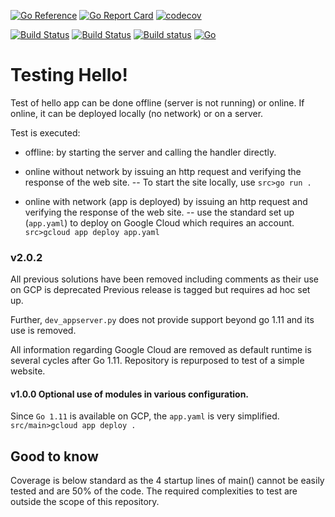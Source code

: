 [![Go Reference](https://pkg.go.dev/badge/github.com/iwdgo/testinghello.svg)](https://pkg.go.dev/github.com/iwdgo/testinghello)
[![Go Report Card](https://goreportcard.com/badge/github.com/iwdgo/testinghello)](https://goreportcard.com/report/github.com/iwdgo/testinghello)
[![codecov](https://codecov.io/gh/iwdgo/testinghello/branch/master/graph/badge.svg)](https://codecov.io/gh/iwdgo/testinghello)

[![Build Status](https://app.travis-ci.com/iwdgo/testinghello.svg?branch=master)](https://app.travis-ci.com/iwdgo/testinghello)
[![Build Status](https://api.cirrus-ci.com/github/iwdgo/testinghello.svg)](https://api.cirrus-ci.com/github/iwdgo/testinghello)
[![Build status](https://ci.appveyor.com/api/projects/status/r9m4u1ew6419ikbs?svg=true)](https://ci.appveyor.com/project/iwdgo/testinghello)
[![Go](https://github.com/iwdgo/testinghello/actions/workflows/go.yml/badge.svg)](https://github.com/iwdgo/testinghello/actions/workflows/go.yml)

# Testing Hello!

Test of hello app can be done offline (server is not running) or online.
If online, it can be deployed locally (no network) or on a server.

Test is executed:
- offline: by starting the server and calling the handler directly.

- online without network by issuing an http request and verifying the response of the web site.
-- To start the site locally, use `src>go run .`

- online with network (app is deployed) by issuing an http request and verifying the response of the web site.
-- use the standard set up (`app.yaml`) to deploy on Google Cloud which requires an account.
    `src>gcloud app deploy app.yaml`

### v2.0.2

All previous solutions have been removed including comments as their use on GCP is deprecated
Previous release is tagged but requires ad hoc set up.

Further, `dev_appserver.py` does not provide support beyond go 1.11 and its use is removed.

All information regarding Google Cloud are removed as default runtime is several cycles after Go 1.11.
Repository is repurposed to test of a simple website.

#### v1.0.0 Optional use of modules in various configuration.

Since `Go 1.11` is available on GCP, the `app.yaml` is very simplified.
    `src/main>gcloud app deploy .`

## Good to know

Coverage is below standard as the 4 startup lines of main() cannot be easily tested and are 50% of the code.
The required complexities to test are outside the scope of this repository.

